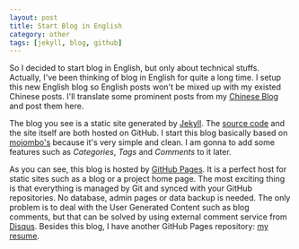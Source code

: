 ```yaml
---
layout: post
title: Start Blog in English
category: other
tags: [jekyll, blog, github]
---
```


So I decided to start blog in English, but only about technical stuffs. Actually, I've been thinking of blog in English for quite a long time. I setup this new English blog so English posts won't be mixed up with my existed Chinese posts. I'll translate some prominent posts from my [Chinese Blog](http://johnny-huang.appspot.com/) and post them here.

The blog you see is a static site generated by [Jekyll](https://github.com/mojombo/jekyll). The [source code](https://github.com/hzqtc/hzqtc.github.com) and the site itself are both hosted on GitHub. I start this blog basically based on [mojombo's](https://github.com/mojombo/mojombo.github.com) because it's very simple and clean. I am gonna to add some features such as *Categories*, *Tags* and *Comments* to it later.

As you can see, this blog is hosted by [GitHub Pages](http://pages.github.com/). It is a perfect host for static sites such as a blog or a project home page. The most exciting thing is that everything is managed by Git and synced with your GitHub repositories. No database, admin pages or data backup is needed. The only problem is to deal with the User Generated Content such as blog comments, but that can be solved by using external comment service from [Disqus](http://disqus.com/). Besides this blog, I have another GitHub Pages repository: [my resume](https://github.com/hzqtc/resume).
